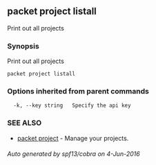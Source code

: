 ## packet project listall

Print out all projects

### Synopsis


Print out all projects

```
packet project listall
```

### Options inherited from parent commands

```
  -k, --key string   Specify the api key
```

### SEE ALSO
* [packet project](packet_project.md)	 - Manage your projects.

###### Auto generated by spf13/cobra on 4-Jun-2016
